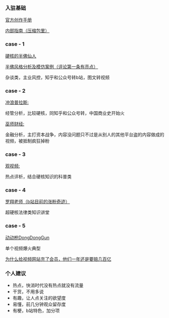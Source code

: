 ### 入驻基础

[官方创作手册](https://www.bilibili.com/read/cv5371885)

[内部指南（压缩包里）](...)


### case - 1

[硬核的半佛仙人](https://space.bilibili.com/37663924?from=search&seid=4603637675335489298)

[半佛风格分析及模仿案例（评论第一条有亮点）](https://www.bilibili.com/video/BV1HE411s7DE?from=search&seid=5153815107066964638)

杂谈类，主业风控，知乎和公众号转b站，图文转视频

### case - 2

[冲浪普拉斯:](https://space.bilibili.com/290548469?from=search&seid=2193581407440348509)

经管分析，比较硬核，同知乎和公众号转，中国商业史开始火

[巫师财经:](https://space.bilibili.com/472747194?from=search&seid=7293187262907001729)

金融分析，主打资本战争，内容没问题只不过是从别人的其他平台盗的内容做成的视频，被抵制疯狂掉粉

### case - 3

[观视频:](https://space.bilibili.com/54992199?from=search&seid=8402997169175338067)

热点评析，结合硬核知识的科普类

### case -  4

[罗翔老师（b站目前的涨粉奇迹）](https://space.bilibili.com/517327498?from=search&seid=5478792999534377436)

超硬核法律类知识讲堂

### case -  5

[动动枪DongDongGun](https://space.bilibili.com/490494088?from=search&seid=10986235792229287151)

单个视频爆火典型

[为什么给视频网站充了会员，他们一年还是要赔几百亿](https://www.bilibili.com/video/BV1tE411c7H1)

### 个人建议
-  热点，快消时代没有热点就没有流量
-  干货，不用多说
-  有趣，让人点关注的欲望度
-  易懂，前几分钟观众留存度
-  有梗，b站特色，加分项
















